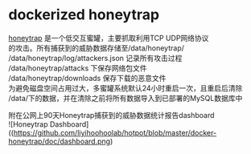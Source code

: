 # dockerized honeytrap


[honeytrap](https://github.com/armedpot/honeytrap) 是一个低交互蜜罐，主要抓取利用TCP UDP网络协议<br>
的攻击。所有捕获到的威胁数据存储至/data/honeytrap/ <br>
/data/honeytrap/log/attackers.json 记录所有攻击过程<br>
/data/honeytrap/attacks 下保存网络包文件<br>
/data/honeytrap/downloads 保存下载的恶意文件<br>
为避免磁盘空间占用过大，多蜜罐系统默认24小时重启一次，且重启后清除<br>
/data/下的数据，并在清除之前将所有数据导入到已部署的MySQL数据库中<br>

附在公网上90天Honeytrap捕获到的威胁数据统计报告dashboard<br>
![Honeytrap Dashboard]((https://github.com/liyihoohoolab/hotpot/blob/master/docker-honeytrap/doc/dashboard.png)

